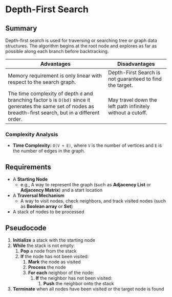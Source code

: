 # Depth-First Search

## Summary

Depth-first search is used for traversing or searching tree or graph data structures. The algorithm begins at the root
node and explores as far as possible along each branch before backtracking.

| Advantages | Disadvantages |
|-|-|
| Memory requirement is only linear with respect to the search graph. | Depth-First Search is not guaranteed to find the target. |
| The time complexity of depth `d` and branching factor `b` is `O(bd)` since it generates the same set of nodes as breadth-first search, but in a different order. | May travel down the left path infinitely without a cutoff. |

### Complexity Analysis

* **Time Complexity:** `O(V + E)`, where `V` is the number of vertices and `E` is the number of edges in the graph.

## Requirements

*   A **Starting Node**
    *   e.g., A way to represent the graph (such as **Adjacency List** or **Adjacency Matrix**) and a start location
*   A **Traversal Mechanism**
    *   A way to visit nodes, check neighbors, and track visited nodes (such as **Boolean array** or **Set**)
*   A stack of nodes to be processed

## Pseudocode

1.  **Initialize** a stack with the starting node
2.  **While** the stack is not empty:
    1.  **Pop** a node from the stack
    2.  **If** the node has not been visited:
        1.  **Mark** the node as visited
        2.  **Process** the node
        3.  **For each** neighbor of the node:
            1.  **If** the neighbor has not been visited:
                1.  **Push** the neighbor onto the stack
3.  **Terminate** when all nodes have been visited or the target node is found

